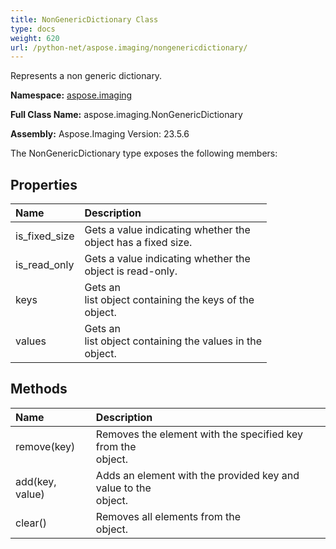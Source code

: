 ```yaml
---
title: NonGenericDictionary Class
type: docs
weight: 620
url: /python-net/aspose.imaging/nongenericdictionary/
---
```


Represents a non generic dictionary.

**Namespace:** [aspose.imaging](/imaging/python-net/aspose.imaging/)

**Full Class Name:** aspose.imaging.NonGenericDictionary

**Assembly:**  Aspose.Imaging Version: 23.5.6

The NonGenericDictionary type exposes the following members:
## **Properties**
|**Name**|**Description**|
| :- | :- |
|is_fixed_size|Gets a value indicating whether the <br/>             object has a fixed size.|
|is_read_only|Gets a value indicating whether the <br/>             object is read-only.|
|keys|Gets an <br/>            list object containing the keys of the <br/>             object.|
|values|Gets an <br/>            list object containing the values in the <br/>             object.|
## **Methods**
|**Name**|**Description**|
| :- | :- |
|remove(key)|Removes the element with the specified key from the <br/>             object.|
|add(key, value)|Adds an element with the provided key and value to the <br/>             object.|
|clear()|Removes all elements from the <br/>             object.|
